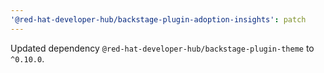```yaml
---
'@red-hat-developer-hub/backstage-plugin-adoption-insights': patch
---
```


Updated dependency `@red-hat-developer-hub/backstage-plugin-theme` to `^0.10.0`.
